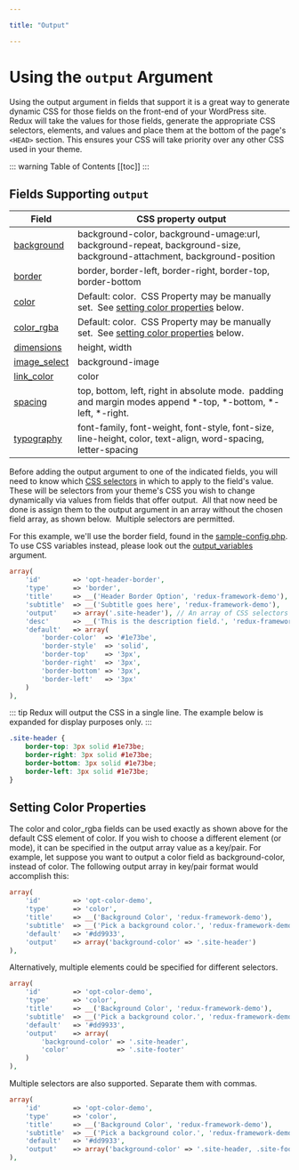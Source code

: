 ```yaml
---

title: "Output" 

---
```


# Using the `output` Argument

Using the output argument in fields that support it is a great way to generate dynamic CSS for those fields on the 
front-end of your WordPress site.  Redux will take the values for those fields, generate the appropriate CSS selectors, 
elements, and values and place them at the bottom of the page's `<HEAD>` section. This ensures your CSS will take 
priority over any other CSS used in your theme.

::: warning Table of Contents
[[toc]]
:::

## Fields Supporting `output`

|Field|CSS property output|
|--- |--- |
|[background](../../core-fields/background.md)|background-color, background-umage:url, background-repeat, background-size, background-attachment, background-position|
|[border](../../core-fields/border.md)|border, border-left, border-right, border-top, border-bottom|
|[color](../../core-fields/color.md)|Default: color.  CSS Property may be manually set.  See [setting color properties](#setting-color-properties) below.|
|[color_rgba](../../core-fields/color-rgba.md)|Default: color.  CSS Property may be manually set.  See [setting color properties](#setting-color-properties) below.|
|[dimensions](../../core-fields/dimensions.md)|height, width|
|[image_select](../../core-fields/image-select.md)|background-image|
|[link_color](../../core-fields/link-color.md)|color|
|[spacing](../../core-fields/spacing.md)|top, bottom, left, right in absolute mode.  padding and margin modes append *-top, *-bottom, *-left, *-right.|
|[typography](../../core-fields/typography.md)|font-family, font-weight, font-style, font-size, line-height, color, text-align, word-spacing, letter-spacing|


Before adding the output argument to one of the indicated fields, you will need to know which <a href="http://www.w3schools.com/cssref/css_selectors.asp">CSS selectors</a> in which to apply to the field's value.  These will be selectors from your theme's CSS you wish to change dynamically via values from fields that offer output.  All that now need be done is assign them to the output argument in an array without the chosen field array, as shown below.  Multiple selectors are permitted.

For this example, we'll use the border field, found in the <a href="https://github.com/ReduxFramework/redux-framework/blob/master/sample/sample-config.php">sample-config.php</a>. To use CSS variables instead, please look out the [output_variables](output_variables.md) argument.
```php
array(
    'id'        => 'opt-header-border',
    'type'      => 'border',
    'title'     => __('Header Border Option', 'redux-framework-demo'),
    'subtitle'  => __('Subtitle goes here', 'redux-framework-demo'),
    'output'    => array('.site-header'), // An array of CSS selectors
    'desc'      => __('This is the description field.', 'redux-framework-demo'),
    'default'   => array(
        'border-color'  => '#1e73be', 
        'border-style'  => 'solid', 
        'border-top'    => '3px', 
        'border-right'  => '3px', 
        'border-bottom' => '3px', 
        'border-left'   => '3px'
    )
),
```

::: tip 
Redux will output the CSS in a single line. The example below is expanded for display purposes only.
:::

```css
.site-header {
    border-top: 3px solid #1e73be;
    border-right: 3px solid #1e73be;
    border-bottom: 3px solid #1e73be;
    border-left: 3px solid #1e73be;
}
```

## Setting Color Properties
The color and color_rgba fields can be used exactly as shown above for the default CSS element of color.  If you wish to choose a different element (or mode), it can be specified in the output array value as a key/pair.  For example, let suppose you want to output a color field as background-color, instead of color.  The following output array in key/pair format would accomplish this:

```php
array(
    'id'        => 'opt-color-demo',
    'type'      => 'color',
    'title'     => __('Background Color', 'redux-framework-demo'),
    'subtitle'  => __('Pick a background color.', 'redux-framework-demo'),
    'default'   => '#dd9933',
    'output'    => array('background-color' => '.site-header')
),
```

Alternatively, multiple elements could be specified for different selectors.

```php
array(
    'id'        => 'opt-color-demo',
    'type'      => 'color',
    'title'     => __('Background Color', 'redux-framework-demo'),
    'subtitle'  => __('Pick a background color.', 'redux-framework-demo'),
    'default'   => '#dd9933',
    'output'    => array(
        'background-color' => '.site-header', 
        'color'            => '.site-footer'
    )
),
```

Multiple selectors are also supported.  Separate them with commas.

```php
array(
    'id'        => 'opt-color-demo',
    'type'      => 'color',
    'title'     => __('Background Color', 'redux-framework-demo'),
    'subtitle'  => __('Pick a background color.', 'redux-framework-demo'),
    'default'   => '#dd9933',
    'output'    => array('background-color' => '.site-header, .site-footer')
),
```
